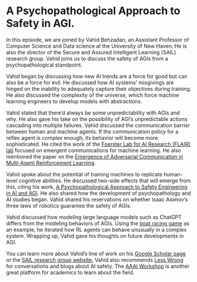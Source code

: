 # A Psychopathological Approach to Safety in AGI.

In this episode, we are joined by Vahid Behzadan, an Assistant Professor of Computer Science and Data science at the University of New Haven. He is also the director of the Secure and Assured Intelligent Learning (SAIL) research group. Vahid joins us to discuss the safety of AGIs from a psychopathological standpoint.

Vahid began by discussing how new AI trends are a force for good but can also be a force for evil. He discussed how AI systems' misgivings are hinged on the inability to adequately capture their objectives during training. He also discussed the complexity of the universe, which force machine learning engineers to develop models with abstractions.

Vahid stated that there’d always be some unpredictability with AGIs and why. He also gave his take on the possibility of AGI’s unpredictable actions cascading into multiple failures. Vahid discussed the communication barrier between human and machine agents. If the communication policy for a reflex agent is complex enough, its behavior will become more sophisticated. He cited the work of the [Foerster Lab for AI Research (FLAIR) lab](https://foersterlab.com/) focused on emergent communications for machine learning. He also mentioned the paper on the [Emergence of Adversarial Communication in Multi-Agent Reinforcement Learning](https://arxiv.org/abs/2008.02616).

Vahid spoke about the potential of training machines to replicate human-level cognitive abilities. He discussed two-side effects that will emerge from this, citing his work, [A Psychopathological Approach to Safety Engineering in AI and AGI](https://arxiv.org/abs/1805.08915). He also shared how the development of psychopathology and AI studies began. Vahid shared his reservations on whether Isaac Asimov’s three laws of robotics guarantee the safety of AGIs.

Vahid discussed how modeling large language models such as ChatGPT differs from the modeling behaviors of AGIs. Using the [boat racing game](https://openai.com/research/faulty-reward-functions) as an example, he iterated how RL agents can behave unusually in a complex system. Wrapping up, Vahid gave his thoughts on future developments in AGI.

You can learn more about Vahid’s line of work on his [Google Scholar page](https://scholar.google.com/citations?user=MYMANOYAAAAJ&hl=en) or the [SAIL research group website.](https://sail-lab.org/) Vahid also recommends [Less Wrong](https://www.lesswrong.com/) for conversations and blogs about AI safety. The [AAAI Workshop](https://aaai-23.aaai.org/ws23/) is another great platform for academics to learn about the field.